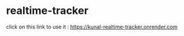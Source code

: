 # realtime-tracker

click on this link to use it  : https://kunal-realtime-tracker.onrender.com    
